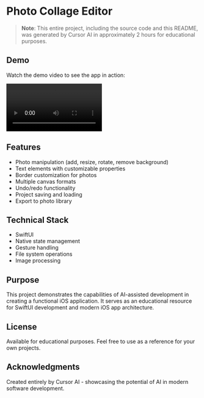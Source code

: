 # Photo Collage Editor

> **Note**: This entire project, including the source code and this README, was generated by Cursor AI in approximately 2 hours for educational purposes.

## Demo

Watch the demo video to see the app in action:

<video width="250px" controls>
  <source src="assets/sample_video.mp4" type="video/mp4">
  Your browser does not support the video tag.
</video>

## Features

- Photo manipulation (add, resize, rotate, remove background)
- Text elements with customizable properties
- Border customization for photos
- Multiple canvas formats
- Undo/redo functionality
- Project saving and loading
- Export to photo library

## Technical Stack

- SwiftUI
- Native state management
- Gesture handling
- File system operations
- Image processing

## Purpose

This project demonstrates the capabilities of AI-assisted development in creating a functional iOS application. It serves as an educational resource for SwiftUI development and modern iOS app architecture.

## License

Available for educational purposes. Feel free to use as a reference for your own projects.

## Acknowledgments

Created entirely by Cursor AI - showcasing the potential of AI in modern software development. 